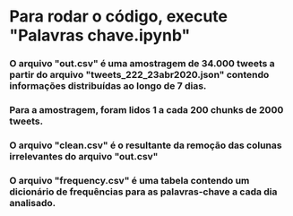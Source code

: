 # Para rodar o código, execute "Palavras chave.ipynb"

### O arquivo "out.csv" é uma amostragem de 34.000 tweets a partir do arquivo "tweets_222_23abr2020.json" contendo informações distribuídas ao longo de 7 dias.

### Para a amostragem, foram lidos 1 a cada 200 chunks de 2000 tweets.

### O arquivo "clean.csv" é o resultante da remoção das colunas irrelevantes do arquivo "out.csv"

### O arquivo "frequency.csv" é uma tabela contendo um dicionário de frequências para as palavras-chave a cada dia analisado.

